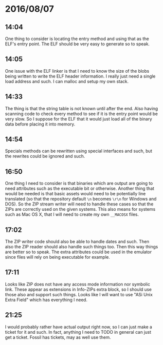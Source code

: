 # 2016/08/07

## 14:04

One thing to consider is locating the entry method and using that as the ELF's
entry point. The ELF should be very easy to generate so to speak.

## 14:05

One issue with the ELF linker is that I need to know the size of the blobs
being written to write the ELF header information. I really just need a single
load address and such. I can malloc and setup my own stack.

## 14:33

The thing is that the string table is not known until after the end. Also
having scanning code to check every method to see if it is the entry point
would be very slow. So I suppose for the ELF that it would just load all of
the binary data before placing it into memory.

## 14:54

Specials methods can be rewritten using special interfaces and such, but the
rewrites could be ignored and such.

## 16:50

One thing I need to consider is that binaries which are output are going to
need attributes such as the executable bit or otherwise. Another thing that
would be needed is that basic assets would need to be potentially line
translated (so that the repository default `\n` becomes `\r\n` for Windows
and DOS). So the ZIP stream writer will need to handle these cases so that
the ZIPs are correctly used on the given systems. This also means for systems
such as Mac OS X, that I will need to create my own `__MACOSX` files.

## 17:02

The ZIP writer code should also be able to handle dates and such. Then also
the ZIP reader should also handle such things too. Then this way things are
better so to speak. The extra attributes could be used in the emulator since
files will rely on being executable for example.

## 17:11

Looks like ZIP does not have any access mode information nor symbolic link.
These appear as extensions in Info-ZIPs extra block, so I should use those
also and support such things. Looks like I will want to use
"ASi Unix Extra Field" which has everything I need.

## 21:25

I would probably rather have actual output right now, so I can just make a
ticket for it and such. In fact, anything I need to TODO in general can just
get a ticket. Fossil has tickets, may as well use them.

